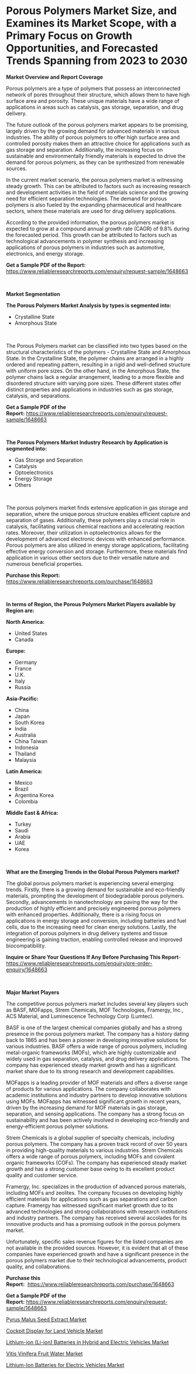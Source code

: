 <p><h1>Porous Polymers Market Size, and Examines its Market Scope, with a Primary Focus on Growth Opportunities, and Forecasted Trends Spanning from 2023 to 2030</h1></p><p><strong>Market Overview and Report Coverage</strong></p>
<p><p>Porous polymers are a type of polymers that possess an interconnected network of pores throughout their structure, which allows them to have high surface area and porosity. These unique materials have a wide range of applications in areas such as catalysis, gas storage, separation, and drug delivery.</p><p>The future outlook of the porous polymers market appears to be promising, largely driven by the growing demand for advanced materials in various industries. The ability of porous polymers to offer high surface area and controlled porosity makes them an attractive choice for applications such as gas storage and separation. Additionally, the increasing focus on sustainable and environmentally friendly materials is expected to drive the demand for porous polymers, as they can be synthesized from renewable sources.</p><p>In the current market scenario, the porous polymers market is witnessing steady growth. This can be attributed to factors such as increasing research and development activities in the field of materials science and the growing need for efficient separation technologies. The demand for porous polymers is also fueled by the expanding pharmaceutical and healthcare sectors, where these materials are used for drug delivery applications.</p><p>According to the provided information, the porous polymers market is expected to grow at a compound annual growth rate (CAGR) of 9.8% during the forecasted period. This growth can be attributed to factors such as technological advancements in polymer synthesis and increasing applications of porous polymers in industries such as automotive, electronics, and energy storage.</p></p>
<p><strong>Get a Sample PDF of the Report:</strong> <a href="https://www.reliableresearchreports.com/enquiry/request-sample/1648663">https://www.reliableresearchreports.com/enquiry/request-sample/1648663</a></p>
<p>&nbsp;</p>
<p><strong>Market Segmentation</strong></p>
<p><strong>The Porous Polymers Market Analysis by types is segmented into:</strong></p>
<p><ul><li>Crystalline State</li><li>Amorphous State</li></ul></p>
<p>&nbsp;</p>
<p><p>The Porous Polymers market can be classified into two types based on the structural characteristics of the polymers - Crystalline State and Amorphous State. In the Crystalline State, the polymer chains are arranged in a highly ordered and repeating pattern, resulting in a rigid and well-defined structure with uniform pore sizes. On the other hand, in the Amorphous State, the polymer chains lack a regular arrangement, leading to a more flexible and disordered structure with varying pore sizes. These different states offer distinct properties and applications in industries such as gas storage, catalysis, and separations.</p></p>
<p><strong>Get a Sample PDF of the Report:</strong>&nbsp;<a href="https://www.reliableresearchreports.com/enquiry/request-sample/1648663">https://www.reliableresearchreports.com/enquiry/request-sample/1648663</a></p>
<p>&nbsp;</p>
<p><strong>The Porous Polymers Market Industry Research by Application is segmented into:</strong></p>
<p><ul><li>Gas Storage and Separation</li><li>Catalysis</li><li>Optoelectronics</li><li>Energy Storage</li><li>Others</li></ul></p>
<p>&nbsp;</p>
<p><p>The porous polymers market finds extensive application in gas storage and separation, where the unique porous structure enables efficient capture and separation of gases. Additionally, these polymers play a crucial role in catalysis, facilitating various chemical reactions and accelerating reaction rates. Moreover, their utilization in optoelectronics allows for the development of advanced electronic devices with enhanced performance. Porous polymers are also utilized in energy storage applications, facilitating effective energy conversion and storage. Furthermore, these materials find application in various other sectors due to their versatile nature and numerous beneficial properties.</p></p>
<p><strong>Purchase this Report:</strong>&nbsp; <a href="https://www.reliableresearchreports.com/purchase/1648663">https://www.reliableresearchreports.com/purchase/1648663</a></p>
<p>&nbsp;</p>
<p><strong>In terms of Region, the Porous Polymers Market Players available by Region are:</strong></p>
<p>
    <p> <strong> North America: </strong>
        <ul>
            <li>United States</li>
            <li>Canada</li>
        </ul>
        </p> 
    <p> <strong> Europe: </strong>
        <ul>
            <li>Germany</li>
            <li>France</li>
            <li>U.K.</li>
            <li>Italy</li>
            <li>Russia</li>
        </ul>
        </p> 
    <p> <strong> Asia-Pacific: </strong>
        <ul>
            <li>China</li>
            <li>Japan</li>
            <li>South Korea</li>
            <li>India</li>
            <li>Australia</li>
            <li>China Taiwan</li>
            <li>Indonesia</li>
            <li>Thailand</li>
            <li>Malaysia</li>
        </ul>
        </p> 
    <p> <strong> Latin America: </strong>
        <ul>
            <li>Mexico</li>
            <li>Brazil</li>
            <li>Argentina Korea</li>
            <li>Colombia</li>
        </ul>
        </p> 
    <p> <strong> Middle East & Africa: </strong>
        <ul>
            <li>Turkey</li>
            <li>Saudi</li>
            <li>Arabia</li>
            <li>UAE</li>
            <li>Korea</li>
        </ul>
    </p>
    </p>
<p>&nbsp;</p>
<p><strong>What are the Emerging Trends in the Global Porous Polymers market?</strong></p>
<p><p>The global porous polymers market is experiencing several emerging trends. Firstly, there is a growing demand for sustainable and eco-friendly materials, prompting the development of biodegradable porous polymers. Secondly, advancements in nanotechnology are paving the way for the production of highly efficient and precisely engineered porous polymers with enhanced properties. Additionally, there is a rising focus on applications in energy storage and conversion, including batteries and fuel cells, due to the increasing need for clean energy solutions. Lastly, the integration of porous polymers in drug delivery systems and tissue engineering is gaining traction, enabling controlled release and improved biocompatibility.</p></p>
<p><strong>Inquire or Share Your Questions If Any Before Purchasing This Report</strong>- <a href="https://www.reliableresearchreports.com/enquiry/pre-order-enquiry/1648663">https://www.reliableresearchreports.com/enquiry/pre-order-enquiry/1648663</a></p>
<p>&nbsp;</p>
<p><strong>Major Market Players</strong></p>
<p><p>The competitive porous polymers market includes several key players such as BASF, MOFapps, Strem Chemicals, MOF Technologies, Framergy, Inc., ACS Material, and Luminescence Technology Corp (Lumtec). </p><p>BASF is one of the largest chemical companies globally and has a strong presence in the porous polymers market. The company has a history dating back to 1865 and has been a pioneer in developing innovative solutions for various industries. BASF offers a wide range of porous polymers, including metal-organic frameworks (MOFs), which are highly customizable and widely used in gas separation, catalysis, and drug delivery applications. The company has experienced steady market growth and has a significant market share due to its strong research and development capabilities.</p><p>MOFapps is a leading provider of MOF materials and offers a diverse range of products for various applications. The company collaborates with academic institutions and industry partners to develop innovative solutions using MOFs. MOFapps has witnessed significant growth in recent years, driven by the increasing demand for MOF materials in gas storage, separation, and sensing applications. The company has a strong focus on sustainability and has been actively involved in developing eco-friendly and energy-efficient porous polymer solutions.</p><p>Strem Chemicals is a global supplier of specialty chemicals, including porous polymers. The company has a proven track record of over 50 years in providing high-quality materials to various industries. Strem Chemicals offers a wide range of porous polymers, including MOFs and covalent organic frameworks (COFs). The company has experienced steady market growth and has a strong customer base owing to its excellent product quality and customer service.</p><p>Framergy, Inc. specializes in the production of advanced porous materials, including MOFs and zeolites. The company focuses on developing highly efficient materials for applications such as gas separations and carbon capture. Framergy has witnessed significant market growth due to its advanced technologies and strong collaborations with research institutions and industry partners. The company has received several accolades for its innovative products and has a promising outlook in the porous polymers market.</p><p>Unfortunately, specific sales revenue figures for the listed companies are not available in the provided sources. However, it is evident that all of these companies have experienced growth and have a significant presence in the porous polymers market due to their technological advancements, product quality, and collaborations.</p></p>
<p><strong>Purchase this Report:</strong>&nbsp;&nbsp;<a href="https://www.reliableresearchreports.com/purchase/1648663">https://www.reliableresearchreports.com/purchase/1648663</a></p>
<p></p>
<p><strong>Get a Sample PDF of the Report:</strong>&nbsp;<a href="https://www.reliableresearchreports.com/enquiry/request-sample/1648663">https://www.reliableresearchreports.com/enquiry/request-sample/1648663</a></p>
<p><p><a href="https://github.com/zebdakicsin/Market-Research-Report-List-1/blob/main/pyrus-malus-seed-extract-market.md">Pyrus Malus Seed Extract Market</a></p><p><a href="https://medium.com/@marilynadams76/cockpit-display-for-land-vehicle-market-comprehensive-assessment-by-type-application-and-a83e57a54f37">Cockpit Display for Land Vehicle Market</a></p><p><a href="https://medium.com/@lottierunte2662/lithium-ion-li-ion-batteries-in-hybrid-and-electric-vehicles-market-share-evolution-and-market-a62444ac740d">Lithium-ion (Li-ion) Batteries in Hybrid and Electric Vehicles Market</a></p><p><a href="https://github.com/Krish2023na/Market-Research-Report-List-1/blob/main/vitis-vinifera-fruit-water-market.md">Vitis Vinifera Fruit Water Market</a></p><p><a href="https://medium.com/@eltaroberts2662/lithium-ion-batteries-for-electric-vehicles-market-insight-market-trends-growth-forecasted-from-6d1b7282432e">Lithium-Ion Batteries for Electric Vehicles Market</a></p></p>